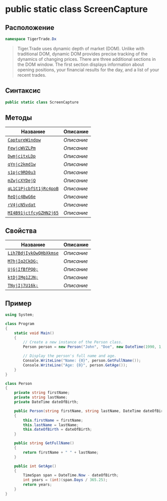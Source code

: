 
# public static class ScreenCapture
## Расположение
```csharp
namespace TigerTrade.Dx
```



> Tiger.Trade uses dynamic depth of market (DOM). Unlike with traditional DOM, dynamic DOM provides precise tracking of the dynamics of changing prices. There are three additional sections in the DOM window. The first section displays information about opening positions, your financial results for the day, and a list of your recent trades.

## Синтаксис
```csharp
public static class ScreenCapture
```


## Методы
| Название | Описание |
| --- | --- |
| [`CaptureWindow`](./ScreenCapture.cs/metody/CaptureWindow.md) | *Описание* |
| [`FewjcWVZLPm`](./ScreenCapture.cs/metody/FewjcWVZLPm.md) | *Описание* |
| [`DwmjcitxLDp`](./ScreenCapture.cs/metody/DwmjcitxLDp.md) | *Описание* |
| [`qYnjc2kmd1w`](./ScreenCapture.cs/metody/qYnjc2kmd1w.md) | *Описание* |
| [`s1pjc9RD0u3`](./ScreenCapture.cs/metody/s1pjc9RD0u3.md) | *Описание* |
| [`mZwjcXYDejQ`](./ScreenCapture.cs/metody/mZwjcXYDejQ.md) | *Описание* |
| [`qL1C1PjcbfSt1jRc4poB`](./ScreenCapture.cs/metody/qL1C1PjcbfSt1jRc4poB.md) | *Описание* |
| [`ReQjc4BwG6e`](./ScreenCapture.cs/metody/ReQjc4BwG6e.md) | *Описание* |
| [`rV4jcN5vdat`](./ScreenCapture.cs/metody/rV4jcN5vdat.md) | *Описание* |
| [`MI4B91jctfcyGZHN2j65`](./ScreenCapture.cs/metody/MI4B91jctfcyGZHN2j65.md) | *Описание* |

## Свойства
| Название | Описание |
| --- | --- |
| [`Lih7BdjIykOwQHbXkmse`](./ScreenCapture.cs/svoistva/Lih7BdjIykOwQHbXkmse.md) | *Описание* |
| [`M7hjIq2CkDG;`](./ScreenCapture.cs/svoistva/M7hjIq2CkDG;.md) | *Описание* |
| [`UjGjIfBfPQ0;`](./ScreenCapture.cs/svoistva/UjGjIfBfPQ0;.md) | *Описание* |
| [`ktDjIMg1ZJN;`](./ScreenCapture.cs/svoistva/ktDjIMg1ZJN;.md) | *Описание* |
| [`TNyjIj7U16k;`](./ScreenCapture.cs/svoistva/TNyjIj7U16k;.md) | *Описание* |


## Пример
```csharp
using System;

class Program
{
    static void Main()
    {
        // Create a new instance of the Person class.
        Person person = new Person("John", "Doe", new DateTime(1990, 1, 1));

        // Display the person's full name and age.
        Console.WriteLine("Name: {0}", person.GetFullName());
        Console.WriteLine("Age: {0}", person.GetAge());
    }
}

class Person
{
    private string firstName;
    private string lastName;
    private DateTime dateOfBirth;

    public Person(string firstName, string lastName, DateTime dateOfBirth)
    {
        this.firstName = firstName;
        this.lastName = lastName;
        this.dateOfBirth = dateOfBirth;
    }

    public string GetFullName()
    {
        return firstName + " " + lastName;
    }

    public int GetAge()
    {
        TimeSpan span = DateTime.Now - dateOfBirth;
        int years = (int)(span.Days / 365.25);
        return years;
    }
}
```

